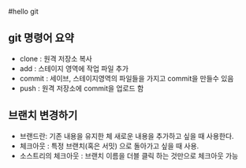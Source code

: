 #hello git

## git 명령어 요약

- clone : 원격 저장소 복사
- add : 스테이지 영역에 작업 파일 추가
- commit : 세이브, 스테이지영역의 파일들을 가지고 commit을 만들수 있음
- push : 원격 저장소에 commit을 업로드 함


## 브랜치 변경하기

- 브랜드란: 기존 내용을 유지한 체 새로운 내용을 추가하고 싶을 때 사용한다.
- 체크아웃 : 특정 브랜치(혹은 서밋) 으로 돌아가고 싶을 때 사용.
- 소스트리의 체크아웃 : 브랜치 이름을 더블 클릭 하는 것만으로 체크아웃 가능


